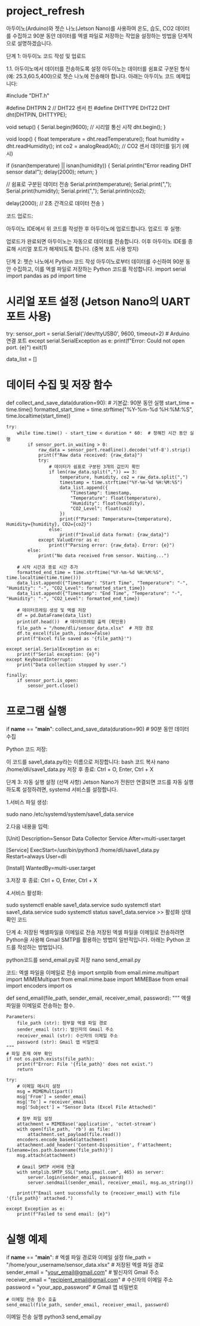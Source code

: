 # project_refresh

아두이노(Arduino)와 젯슨 나노(Jetson Nano)를 사용하여 온도, 습도, CO2 데이터를 수집하고 90분 동안 데이터를 엑셀 파일로 저장하는 작업을 설정하는 방법을 단계적으로 설명하겠습니다.

단계 1: 아두이노 코드 작성 및 업로드

1.1. 아두이노에서 데이터를 전송하도록 설정
아두이노는 데이터를 쉼표로 구분된 형식(예: 25.3,60.5,400)으로 젯슨 나노에 전송해야 합니다. 아래는 아두이노 코드 예제입니다:

#include "DHT.h"

#define DHTPIN 2     // DHT22 센서 핀
#define DHTTYPE DHT22
DHT dht(DHTPIN, DHTTYPE);

void setup() {
  Serial.begin(9600); // 시리얼 통신 시작
  dht.begin();
}

void loop() {
  float temperature = dht.readTemperature();
  float humidity = dht.readHumidity();
  int co2 = analogRead(A0); // CO2 센서 데이터를 읽기 (예시)

  if (isnan(temperature) || isnan(humidity)) {
    Serial.println("Error reading DHT sensor data!");
    delay(2000);
    return;
  }

  // 쉼표로 구분된 데이터 전송
  Serial.print(temperature);
  Serial.print(",");
  Serial.print(humidity);
  Serial.print(",");
  Serial.println(co2);

  delay(2000); // 2초 간격으로 데이터 전송
}

코드 업로드:

아두이노 IDE에서 위 코드를 작성한 후 아두이노에 업로드합니다.
업로드 후 실행:

업로드가 완료되면 아두이노는 자동으로 데이터를 전송합니다.
이후 아두이노 IDE를 종료해 시리얼 포트가 해제되도록 합니다. (중복 포트 사용 방지)

단계 2: 젯슨 나노에서 Python 코드 작성
아두이노로부터 데이터를 수신하여 90분 동안 수집하고, 이를 엑셀 파일로 저장하는 Python 코드를 작성합니다.
import serial
import pandas as pd
import time

# 시리얼 포트 설정 (Jetson Nano의 UART 포트 사용)
try:
    sensor_port = serial.Serial('/dev/ttyUSB0', 9600, timeout=2)  # Arduino 연결 포트
except serial.SerialException as e:
    print(f"Error: Could not open port. {e}")
    exit(1)

data_list = []

# 데이터 수집 및 저장 함수
def collect_and_save_data(duration=90):  # 기본값: 90분 동안 실행
    start_time = time.time()
    formatted_start_time = time.strftime("%Y-%m-%d %H:%M:%S", time.localtime(start_time))

    try:
        while time.time() - start_time < duration * 60:  # 정해진 시간 동안 실행
            if sensor_port.in_waiting > 0:
                raw_data = sensor_port.readline().decode('utf-8').strip()
                print(f"Raw data received: {raw_data}")
                try:
                    # 데이터가 쉼표로 구분된 3개의 값인지 확인
                    if len(raw_data.split(",")) == 3:
                        temperature, humidity, co2 = raw_data.split(",")
                        timestamp = time.strftime("%Y-%m-%d %H:%M:%S")
                        data_list.append({
                            "Timestamp": timestamp,
                            "Temperature": float(temperature),
                            "Humidity": float(humidity),
                            "CO2_Level": float(co2)
                        })
                        print(f"Parsed: Temperature={temperature}, Humidity={humidity}, CO2={co2}")
                    else:
                        print(f"Invalid data format: {raw_data}")
                except ValueError as e:
                    print(f"Parsing error: {raw_data}. Error: {e}")
            else:
                print("No data received from sensor. Waiting...")

        # 시작 시간과 종료 시간 추가
        formatted_end_time = time.strftime("%Y-%m-%d %H:%M:%S", time.localtime(time.time()))
        data_list.append({"Timestamp": "Start Time", "Temperature": "-", "Humidity": "-", "CO2_Level": formatted_start_time})
        data_list.append({"Timestamp": "End Time", "Temperature": "-", "Humidity": "-", "CO2_Level": formatted_end_time})

        # 데이터프레임 생성 및 엑셀 저장
        df = pd.DataFrame(data_list)
        print(df.head())  # 데이터프레임 출력 (확인용)
        file_path = "/home/dli/sensor_data.xlsx"  # 저장 경로
        df.to_excel(file_path, index=False)
        print(f"Excel file saved as '{file_path}'")

    except serial.SerialException as e:
        print(f"Serial exception: {e}")
    except KeyboardInterrupt:
        print("Data collection stopped by user.")

    finally:
        if sensor_port.is_open:
            sensor_port.close()

# 프로그램 실행
if __name__ == "__main__":
    collect_and_save_data(duration=90)  # 90분 동안 데이터 수집

Python 코드 저장:

이 코드를 save1_data.py라는 이름으로 저장합니다:
bash
코드 복사
nano /home/dli/save1_data.py
저장 후 종료: Ctrl + O, Enter, Ctrl + X


단계 3: 자동 실행 설정 (선택 사항)
Jetson Nano가 전원만 연결되면 코드를 자동 실행하도록 설정하려면, systemd 서비스를 설정합니다.

1.서비스 파일 생성:

sudo nano /etc/systemd/system/save1_data.service

2.다음 내용을 입력:

[Unit]
Description=Sensor Data Collector Service
After=multi-user.target

[Service]
ExecStart=/usr/bin/python3 /home/dli/save1_data.py
Restart=always
User=dli

[Install]
WantedBy=multi-user.target

3.저장 후 종료: Ctrl + O, Enter, Ctrl + X

4.서비스 활성화:

sudo systemctl enable save1_data.service
sudo systemctl start save1_data.service
sudo systemctl status save1_data.service >> 활성화 상태 확인 코드

단계 4: 저장된 엑셀파일을 이메일로 전송
저장된 엑셀 파일을 이메일로 전송하려면 Python을 사용해 Gmail SMTP를 활용하는 방법이 일반적입니다. 아래는 Python 코드를 작성하는 방법입니다.


python코드를 send_email.py로 저장
nano send_email.py


코드: 엑셀 파일을 이메일로 전송
import smtplib
from email.mime.multipart import MIMEMultipart
from email.mime.base import MIMEBase
from email import encoders
import os

def send_email(file_path, sender_email, receiver_email, password):
    """
    엑셀 파일을 이메일로 전송하는 함수.
    
    Parameters:
        file_path (str): 첨부할 엑셀 파일 경로
        sender_email (str): 발신자의 Gmail 주소
        receiver_email (str): 수신자의 이메일 주소
        password (str): Gmail 앱 비밀번호
    """
    # 파일 존재 여부 확인
    if not os.path.exists(file_path):
        print(f"Error: File '{file_path}' does not exist.")
        return

    try:
        # 이메일 메시지 설정
        msg = MIMEMultipart()
        msg['From'] = sender_email
        msg['To'] = receiver_email
        msg['Subject'] = "Sensor Data (Excel File Attached)"

        # 첨부 파일 설정
        attachment = MIMEBase('application', 'octet-stream')
        with open(file_path, 'rb') as file:
            attachment.set_payload(file.read())
        encoders.encode_base64(attachment)
        attachment.add_header('Content-Disposition', f'attachment; filename={os.path.basename(file_path)}')
        msg.attach(attachment)

        # Gmail SMTP 서버에 연결
        with smtplib.SMTP_SSL("smtp.gmail.com", 465) as server:
            server.login(sender_email, password)
            server.sendmail(sender_email, receiver_email, msg.as_string())

        print(f"Email sent successfully to {receiver_email} with file '{file_path}' attached.")

    except Exception as e:
        print(f"Failed to send email: {e}")

# 실행 예제
if __name__ == "__main__":
    # 엑셀 파일 경로와 이메일 설정
    file_path = "/home/your_username/sensor_data.xlsx"  # 저장된 엑셀 파일 경로
    sender_email = "your_email@gmail.com"              # 발신자의 Gmail 주소
    receiver_email = "recipient_email@gmail.com"       # 수신자의 이메일 주소
    password = "your_app_password"                     # Gmail 앱 비밀번호

    # 이메일 전송 함수 호출
    send_email(file_path, sender_email, receiver_email, password)



이메일 전송 실행 
python3 send_email.py












